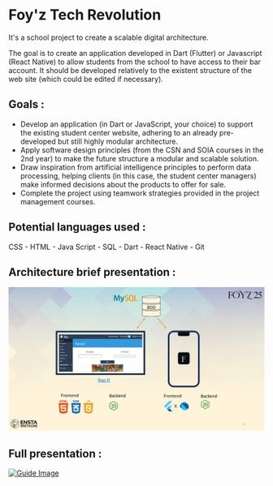# Foy'z Tech Revolution
It's a school project to create a scalable digital architecture. 

The goal is to create an application developed in Dart (Flutter) or Javascript (React Native) to allow students from the school to have access to their bar account. 
It should be developed relatively to the existent structure of the web site (which could be edited if necessary). 

## Goals : 
   -   Develop an application (in Dart or JavaScript, your choice) to support the existing student center website, adhering to an already pre-developed but still highly modular architecture.
   -   Apply software design principles (from the CSN and SOIA courses in the 2nd year) to make the future structure a modular and scalable solution.
   -   Draw inspiration from artificial intelligence principles to perform data processing, helping clients (in this case, the student center managers) make informed decisions about the products to offer for sale.
   -   Complete the project using teamwork strategies provided in the project management courses.


## Potential languages used : 
CSS - HTML - Java Script - SQL - Dart - React Native - Git


## Architecture brief presentation : 

![Alt text](resources/FTR_presentation1.png)


## Full presentation : 
<a href="resources/presentation.pdf">
  <img src="https://static.vecteezy.com/system/resources/previews/023/234/824/original/pdf-icon-red-and-white-color-for-free-png.png" alt="Guide Image" width="50" height="50">
</a>
